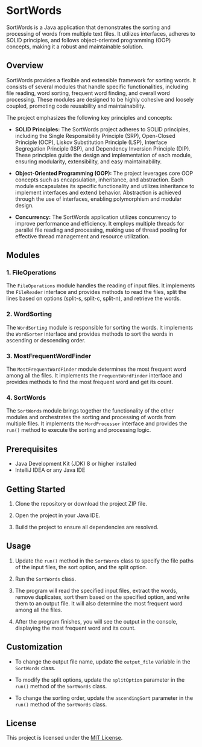 # SortWords

SortWords is a Java application that demonstrates the sorting and processing of words from multiple text files. It utilizes interfaces, adheres to SOLID principles, and follows object-oriented programming (OOP) concepts, making it a robust and maintainable solution.

## Overview

SortWords provides a flexible and extensible framework for sorting words. It consists of several modules that handle specific functionalities, including file reading, word sorting, frequent word finding, and overall word processing. These modules are designed to be highly cohesive and loosely coupled, promoting code reusability and maintainability.

The project emphasizes the following key principles and concepts:

- **SOLID Principles:** The SortWords project adheres to SOLID principles, including the Single Responsibility Principle (SRP), Open-Closed Principle (OCP), Liskov Substitution Principle (LSP), Interface Segregation Principle (ISP), and Dependency Inversion Principle (DIP). These principles guide the design and implementation of each module, ensuring modularity, extensibility, and easy maintainability.

- **Object-Oriented Programming (OOP):** The project leverages core OOP concepts such as encapsulation, inheritance, and abstraction. Each module encapsulates its specific functionality and utilizes inheritance to implement interfaces and extend behavior. Abstraction is achieved through the use of interfaces, enabling polymorphism and modular design.

- **Concurrency:** The SortWords application utilizes concurrency to improve performance and efficiency. It employs multiple threads for parallel file reading and processing, making use of thread pooling for effective thread management and resource utilization.

## Modules

### 1. FileOperations

The `FileOperations` module handles the reading of input files. It implements the `FileReader` interface and provides methods to read the files, split the lines based on options (split-s, split-c, split-n), and retrieve the words.

### 2. WordSorting

The `WordSorting` module is responsible for sorting the words. It implements the `WordSorter` interface and provides methods to sort the words in ascending or descending order.

### 3. MostFrequentWordFinder

The `MostFrequentWordFinder` module determines the most frequent word among all the files. It implements the `FrequentWordFinder` interface and provides methods to find the most frequent word and get its count.

### 4. SortWords

The `SortWords` module brings together the functionality of the other modules and orchestrates the sorting and processing of words from multiple files. It implements the `WordProcessor` interface and provides the `run()` method to execute the sorting and processing logic.

## Prerequisites

- Java Development Kit (JDK) 8 or higher installed
- IntelliJ IDEA or any Java IDE

## Getting Started

1. Clone the repository or download the project ZIP file.

2. Open the project in your Java IDE.

3. Build the project to ensure all dependencies are resolved.

## Usage

1. Update the `run()` method in the `SortWords` class to specify the file paths of the input files, the sort option, and the split option.

2. Run the `SortWords` class.

3. The program will read the specified input files, extract the words, remove duplicates, sort them based on the specified option, and write them to an output file. It will also determine the most frequent word among all the files.

4. After the program finishes, you will see the output in the console, displaying the most frequent word and its count.

## Customization

- To change the output file name, update the `output_file` variable in the `SortWords` class.

- To modify the split options, update the `splitOption` parameter in the `run()` method of the `SortWords` class.

- To change the sorting order, update the `ascendingSort` parameter in the `run()` method of the `SortWords` class.

## License

This project is licensed under the [MIT License](LICENSE).
